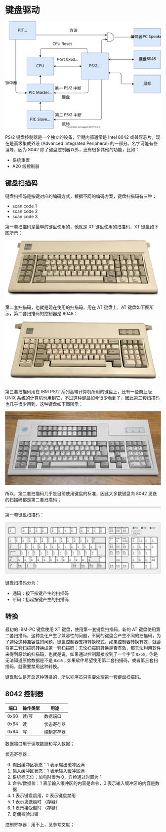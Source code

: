 # 键盘驱动

![](./pics/ps2_controller.drawio.svg)

PS/2 键盘控制器是一个独立的设备，早期内部通常是 Intel 8042 或兼容芯片，现在是高级集成外设 (Advanced Integrated Peripheral) 的一部分。名字可能有些误导，因为 8042 除了键盘控制器以外，还有很多其他的功能，比如：

- 系统重置
- A20 线控制器

## 键盘扫描码

键盘扫描码是按键对应的编码方式，根据不同的编码方案，键盘扫描码有三种：

- scan code 1
- scan code 2
- scan code 3

第一套扫描码是最早的键盘使用的，他就是 XT 键盘使用的扫描码，XT 键盘如下图所示：

![](./pics/IBM_Model_F_XT.png)

第二套扫描码，也就是现在使用的扫描码，用在 AT 键盘上，AT 键盘如下图所示，第二套扫描码的控制器是 8048：

![](./pics/IBM_Model_F_AT.png)

第三套扫描码用在 IBM PS/2 系列高端计算机所用的键盘上，还有一些商业版 UNIX 系统的计算机也用到它，不过这种键盘如今很少看到了，因此第三套扫描码也几乎很少用到，这种键盘如下图所示：

![](./pics/IBM_PS_2.jpeg)

所以，第二套扫描码几乎是目前使用键盘的标准，因此大多数键盘向 8042 发送的扫描码都是第二套扫描码；

----

第一套键盘扫描码：

![](./pics/keyboard_scancode.svg)

键盘扫描码分为：

- 通码：按下按键产生的扫描码
- 断码：抬起按键产生的扫描码

## 转换

最初的 IBM-PC 键盘使用 XT 键盘，使用第一套键盘扫描码，新的 AT 键盘使用第二套扫描码，这种变化产生了兼容性的问题，不同的键盘会产生不同的扫描码，为了避免这种兼容性的问题，键盘控制器支持转换模式，如果控制器转换有效，就会将第二套扫描码转换成第一套扫描码；无论扫描码转换是否有效，都无法利用软件来得到原始的扫描码，也就是说，如果通过控制器接收到了一个字节 `0xb5`，你是无法知道原始数据是不是 `0xb5`；如果软件希望使用第二套扫描码，或者第三套扫描码，就需要禁用这种转换。

键盘默认是开启这种转换的，所以程序员只需要处理第一套键盘扫描码。

## 8042 控制器

| 端口 | 操作类型 | 用途       |
| ---- | -------- | ---------- |
| 0x60 | 读/写    | 数据端口   |
| 0x64 | 读       | 状态寄存器 |
| 0x64 | 写       | 控制寄存器 |

数据端口用于读取数据和写入数据；

状态寄存器：

0. 输出缓冲区状态：1 表示输出缓冲区满
1. 输入缓冲区状态：1 表示输入缓冲区满
2. 系统标志位：加电时置为 0，自检通过时置为 1
3. 命令/数据位：1 表示输入缓冲区的内容是命令，0 表示输入缓冲区的内容是数据
4. 1 表示键盘启用，0 表示键盘禁用
5. 1 表示发送超时 （存疑）
6. 1 表示接受超时 （存疑）
7. 奇偶校验出错

控制寄存器：用不上，见参考文献；

